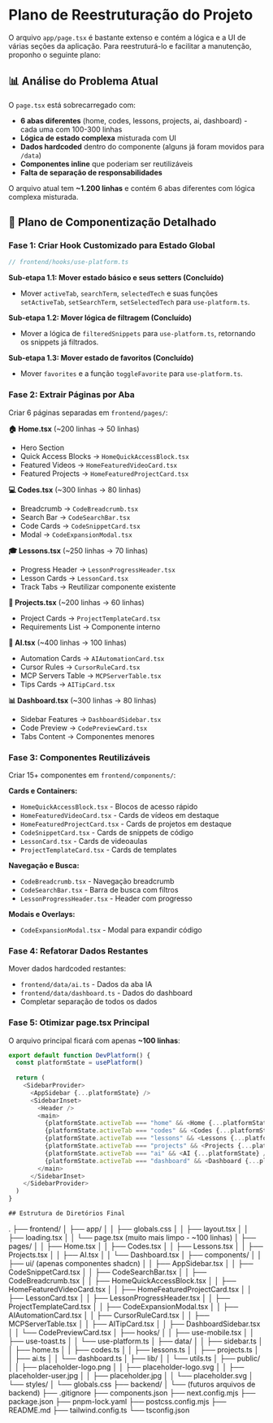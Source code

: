 # Plano de Reestruturação do Projeto

O arquivo `app/page.tsx` é bastante extenso e contém a lógica e a UI de várias seções da aplicação. Para reestruturá-lo e facilitar a manutenção, proponho o seguinte plano:

## 📊 **Análise do Problema Atual**

O `page.tsx` está sobrecarregado com:
- **6 abas diferentes** (home, codes, lessons, projects, ai, dashboard) - cada uma com 100-300 linhas
- **Lógica de estado complexa** misturada com UI
- **Dados hardcoded** dentro do componente (alguns já foram movidos para `/data`)
- **Componentes inline** que poderiam ser reutilizáveis
- **Falta de separação de responsabilidades**

O arquivo atual tem **~1.200 linhas** e contém 6 abas diferentes com lógica complexa misturada.

## 🎯 **Plano de Componentização Detalhado**

### **Fase 1: Criar Hook Customizado para Estado Global**
```typescript
// frontend/hooks/use-platform.ts
```
**Sub-etapa 1.1: Mover estado básico e seus setters (Concluído)**
- Mover `activeTab`, `searchTerm`, `selectedTech` e suas funções `setActiveTab`, `setSearchTerm`, `setSelectedTech` para `use-platform.ts`.

**Sub-etapa 1.2: Mover lógica de filtragem (Concluído)**
- Mover a lógica de `filteredSnippets` para `use-platform.ts`, retornando os snippets já filtrados.

**Sub-etapa 1.3: Mover estado de favoritos (Concluído)**
- Mover `favorites` e a função `toggleFavorite` para `use-platform.ts`.

### **Fase 2: Extrair Páginas por Aba**
Criar 6 páginas separadas em `frontend/pages/`:

**🏠 Home.tsx** (~200 linhas → 50 linhas)
- Hero Section
- Quick Access Blocks → `HomeQuickAccessBlock.tsx`
- Featured Videos → `HomeFeaturedVideoCard.tsx` 
- Featured Projects → `HomeFeaturedProjectCard.tsx`

**💻 Codes.tsx** (~300 linhas → 80 linhas)
- Breadcrumb → `CodeBreadcrumb.tsx`
- Search Bar → `CodeSearchBar.tsx`
- Code Cards → `CodeSnippetCard.tsx`
- Modal → `CodeExpansionModal.tsx`

**🎓 Lessons.tsx** (~250 linhas → 70 linhas)
- Progress Header → `LessonProgressHeader.tsx`
- Lesson Cards → `LessonCard.tsx`
- Track Tabs → Reutilizar componente existente

**📁 Projects.tsx** (~200 linhas → 60 linhas)
- Project Cards → `ProjectTemplateCard.tsx`
- Requirements List → Componente interno

**🤖 AI.tsx** (~400 linhas → 100 linhas)
- Automation Cards → `AIAutomationCard.tsx`
- Cursor Rules → `CursorRuleCard.tsx`
- MCP Servers Table → `MCPServerTable.tsx`
- Tips Cards → `AITipCard.tsx`

**📊 Dashboard.tsx** (~300 linhas → 80 linhas)
- Sidebar Features → `DashboardSidebar.tsx`
- Code Preview → `CodePreviewCard.tsx`
- Tabs Content → Componentes menores

### **Fase 3: Componentes Reutilizáveis**
Criar 15+ componentes em `frontend/components/`:

**Cards e Containers:**
- `HomeQuickAccessBlock.tsx` - Blocos de acesso rápido
- `HomeFeaturedVideoCard.tsx` - Cards de vídeos em destaque
- `HomeFeaturedProjectCard.tsx` - Cards de projetos em destaque
- `CodeSnippetCard.tsx` - Cards de snippets de código
- `LessonCard.tsx` - Cards de videoaulas
- `ProjectTemplateCard.tsx` - Cards de templates

**Navegação e Busca:**
- `CodeBreadcrumb.tsx` - Navegação breadcrumb
- `CodeSearchBar.tsx` - Barra de busca com filtros
- `LessonProgressHeader.tsx` - Header com progresso

**Modais e Overlays:**
- `CodeExpansionModal.tsx` - Modal para expandir código

### **Fase 4: Refatorar Dados Restantes**
Mover dados hardcoded restantes:
- `frontend/data/ai.ts` - Dados da aba IA
- `frontend/data/dashboard.ts` - Dados do dashboard
- Completar separação de todos os dados

### **Fase 5: Otimizar page.tsx Principal**
O arquivo principal ficará com apenas **~100 linhas**:
```typescript
export default function DevPlatform() {
  const platformState = usePlatform()
  
  return (
    <SidebarProvider>
      <AppSidebar {...platformState} />
      <SidebarInset>
        <Header />
        <main>
          {platformState.activeTab === "home" && <Home {...platformState} />}
          {platformState.activeTab === "codes" && <Codes {...platformState} />}
          {platformState.activeTab === "lessons" && <Lessons {...platformState} />}
          {platformState.activeTab === "projects" && <Projects {...platformState} />}
          {platformState.activeTab === "ai" && <AI {...platformState} />}
          {platformState.activeTab === "dashboard" && <Dashboard {...platformState} />}
        </main>
      </SidebarInset>
    </SidebarProvider>
  )
}

## Estrutura de Diretórios Final

```
.
├── frontend/
│   ├── app/
│   │   ├── globals.css
│   │   ├── layout.tsx
│   │   ├── loading.tsx
│   │   └── page.tsx (muito mais limpo - ~100 linhas)
│   ├── pages/
│   │   ├── Home.tsx
│   │   ├── Codes.tsx
│   │   ├── Lessons.tsx
│   │   ├── Projects.tsx
│   │   ├── AI.tsx
│   │   └── Dashboard.tsx
│   ├── components/
│   │   ├── ui/ (apenas componentes shadcn)
│   │   ├── AppSidebar.tsx
│   │   ├── CodeSnippetCard.tsx
│   │   ├── CodeSearchBar.tsx
│   │   ├── CodeBreadcrumb.tsx
│   │   ├── HomeQuickAccessBlock.tsx
│   │   ├── HomeFeaturedVideoCard.tsx
│   │   ├── HomeFeaturedProjectCard.tsx
│   │   ├── LessonCard.tsx
│   │   ├── LessonProgressHeader.tsx
│   │   ├── ProjectTemplateCard.tsx
│   │   ├── CodeExpansionModal.tsx
│   │   ├── AIAutomationCard.tsx
│   │   ├── CursorRuleCard.tsx
│   │   ├── MCPServerTable.tsx
│   │   ├── AITipCard.tsx
│   │   ├── DashboardSidebar.tsx
│   │   └── CodePreviewCard.tsx
│   ├── hooks/
│   │   ├── use-mobile.tsx
│   │   ├── use-toast.ts
│   │   └── use-platform.ts
│   ├── data/
│   │   ├── sidebar.ts
│   │   ├── home.ts
│   │   ├── codes.ts
│   │   ├── lessons.ts
│   │   ├── projects.ts
│   │   ├── ai.ts
│   │   └── dashboard.ts
│   ├── lib/
│   │   └── utils.ts
│   ├── public/
│   │   ├── placeholder-logo.png
│   │   ├── placeholder-logo.svg
│   │   ├── placeholder-user.jpg
│   │   ├── placeholder.jpg
│   │   └── placeholder.svg
│   └── styles/
│       └── globals.css
├── backend/
│   └── (futuros arquivos de backend)
├── .gitignore
├── components.json
├── next.config.mjs
├── package.json
├── pnpm-lock.yaml
├── postcss.config.mjs
├── README.md
├── tailwind.config.ts
└── tsconfig.json
